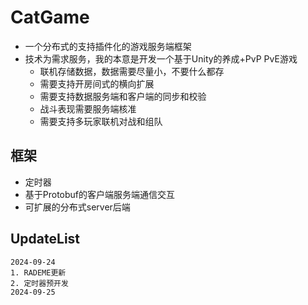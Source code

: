 # CatGame
- 一个分布式的支持插件化的游戏服务端框架
- 技术为需求服务，我的本意是开发一个基于Unity的养成+PvP PvE游戏
    - 联机存储数据，数据需要尽量小，不要什么都存
    - 需要支持开房间式的横向扩展
    - 需要支持数据服务端和客户端的同步和校验
    - 战斗表现需要服务端核准
    - 需要支持多玩家联机对战和组队
## 框架
- 定时器
- 基于Protobuf的客户端服务端通信交互
- 可扩展的分布式server后端

## UpdateList
```
2024-09-24 
1. RADEME更新
2. 定时器预开发
2024-09-25
```
